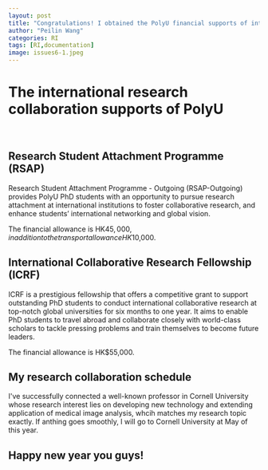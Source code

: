 ```yaml
---
layout: post
title: "Congratulations! I obtained the PolyU financial supports of international research collaboration on 31 December 2024"
author: "Peilin Wang"
categories: RI
tags: [RI,documentation]
image: issues6-1.jpeg
---
```


# The international research collaboration supports of PolyU
<br/>

## Research Student Attachment Programme (RSAP)
Research Student Attachment Programme - Outgoing (RSAP-Outgoing) provides PolyU PhD students with an opportunity to pursue research attachment at international institutions to foster collaborative research, and enhance students’ international networking and global vision.

The financial allowance is HK$45,000, in addition to the transport allowance HK$10,000.

## International Collaborative Research Fellowship (ICRF) 
ICRF is a prestigious fellowship that offers a competitive grant to support outstanding PhD students to conduct international collaborative research at top-notch global universities for six months to one year. It aims to enable PhD students to travel abroad and collaborate closely with world-class scholars to tackle pressing problems and train themselves to become future leaders.  

The financial allowance is HK$55,000.

## My research collaboration schedule
I've successfully connected a well-known professor in Cornell University whose research interest lies on developing new technology and extending application of medical image analysis, whcih matches my research topic exactly. If anthing goes smoothly, I will go to Cornell University at May of this year.

## Happy new year you guys!
